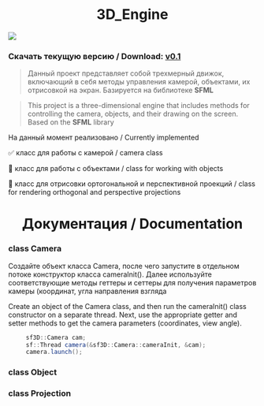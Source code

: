 <h1 align="center"> 3D_Engine </h1>

<img src="https://i.imgur.com/O4ETk2b.png"></img>

### Скачать текущую версию / Download: [__v0.1__](https://github.com/vSEK1RO/3D_Engine/releases/download/v0.1/src.rar)

>Данный проект представляет собой трехмерный движок, включающий в себя методы управления камерой, объектами, их отрисовкой на экран. Базируется на библиотеке __SFML__

>This project is a three-dimensional engine that includes methods for controlling the camera, objects, and their drawing on the screen. Based on the __SFML__ library

На данный момент реализовано / Currently implemented

:white_check_mark: класс для работы с камерой / camera class

:black_square_button: класс для работы с объектами / class for working with objects

:black_square_button: класс для отрисовки ортогональной и перспективной проекций / class for rendering orthogonal and perspective projections 

<h1 align="center"> Документация / Documentation </h1>

### class Camera

Создайте объект класса Camera, после чего запустите в отдельном потоке конструктор класса cameraInit().
Далее используйте соответствующие методы геттеры и сеттеры для получения параметров камеры (координат, угла направления взгляда

Create an object of the Camera class, and then run the cameraInit() class constructor on a separate thread.
Next, use the appropriate getter and setter methods to get the camera parameters (coordinates, view angle).
     
```c#     
     sf3D::Camera cam;
     sf::Thread camera(&sf3D::Camera::cameraInit, &cam);
     camera.launch();
```

### class Object

### class Projection
